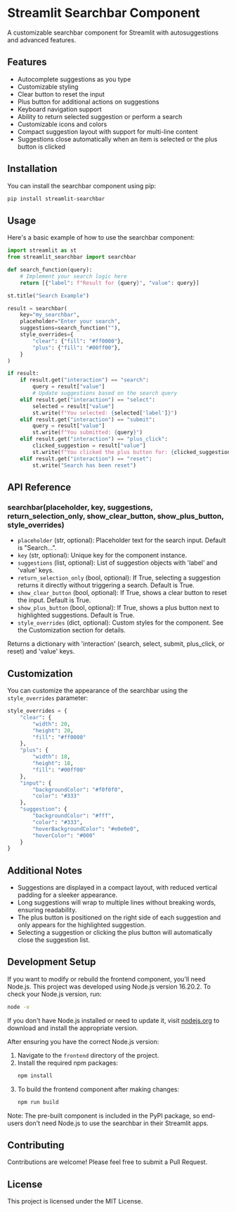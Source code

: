 # Streamlit Searchbar Component

A customizable searchbar component for Streamlit with autosuggestions and advanced features.

## Features

- Autocomplete suggestions as you type
- Customizable styling
- Clear button to reset the input
- Plus button for additional actions on suggestions
- Keyboard navigation support
- Ability to return selected suggestion or perform a search
- Customizable icons and colors
- Compact suggestion layout with support for multi-line content
- Suggestions close automatically when an item is selected or the plus button is clicked

## Installation

You can install the searchbar component using pip:

```bash
pip install streamlit-searchbar
```

## Usage

Here's a basic example of how to use the searchbar component:

```python
import streamlit as st
from streamlit_searchbar import searchbar

def search_function(query):
    # Implement your search logic here
    return [{"label": f"Result for {query}", "value": query}]

st.title("Search Example")

result = searchbar(
    key="my_searchbar",
    placeholder="Enter your search",
    suggestions=search_function(""),
    style_overrides={
        "clear": {"fill": "#ff0000"},
        "plus": {"fill": "#00ff00"},
    }
)

if result:
    if result.get("interaction") == "search":
        query = result["value"]
        # Update suggestions based on the search query
    elif result.get("interaction") == "select":
        selected = result["value"]
        st.write(f"You selected: {selected['label']}")
    elif result.get("interaction") == "submit":
        query = result["value"]
        st.write(f"You submitted: {query}")
    elif result.get("interaction") == "plus_click":
        clicked_suggestion = result["value"]
        st.write(f"You clicked the plus button for: {clicked_suggestion['label']}")
    elif result.get("interaction") == "reset":
        st.write("Search has been reset")
```

## API Reference

### searchbar(placeholder, key, suggestions, return_selection_only, show_clear_button, show_plus_button, style_overrides)

- `placeholder` (str, optional): Placeholder text for the search input. Default is "Search...".
- `key` (str, optional): Unique key for the component instance.
- `suggestions` (list, optional): List of suggestion objects with 'label' and 'value' keys.
- `return_selection_only` (bool, optional): If True, selecting a suggestion returns it directly without triggering a search. Default is True.
- `show_clear_button` (bool, optional): If True, shows a clear button to reset the input. Default is True.
- `show_plus_button` (bool, optional): If True, shows a plus button next to highlighted suggestions. Default is True.
- `style_overrides` (dict, optional): Custom styles for the component. See the Customization section for details.

Returns a dictionary with 'interaction' (search, select, submit, plus_click, or reset) and 'value' keys.

## Customization

You can customize the appearance of the searchbar using the `style_overrides` parameter:

```python
style_overrides = {
    "clear": {
        "width": 20,
        "height": 20,
        "fill": "#ff0000"
    },
    "plus": {
        "width": 18,
        "height": 18,
        "fill": "#00ff00"
    },
    "input": {
        "backgroundColor": "#f0f0f0",
        "color": "#333"
    },
    "suggestion": {
        "backgroundColor": "#fff",
        "color": "#333",
        "hoverBackgroundColor": "#e0e0e0",
        "hoverColor": "#000"
    }
}
```

## Additional Notes

- Suggestions are displayed in a compact layout, with reduced vertical padding for a sleeker appearance.
- Long suggestions will wrap to multiple lines without breaking words, ensuring readability.
- The plus button is positioned on the right side of each suggestion and only appears for the highlighted suggestion.
- Selecting a suggestion or clicking the plus button will automatically close the suggestion list.

## Development Setup

If you want to modify or rebuild the frontend component, you'll need Node.js. This project was developed using Node.js version 16.20.2. To check your Node.js version, run:

```bash
node -v
```

If you don't have Node.js installed or need to update it, visit [nodejs.org](https://nodejs.org/) to download and install the appropriate version.

After ensuring you have the correct Node.js version:

1. Navigate to the `frontend` directory of the project.
2. Install the required npm packages:
   ```bash
   npm install
   ```
3. To build the frontend component after making changes:
   ```bash
   npm run build
   ```

Note: The pre-built component is included in the PyPI package, so end-users don't need Node.js to use the searchbar in their Streamlit apps.

## Contributing

Contributions are welcome! Please feel free to submit a Pull Request.

## License

This project is licensed under the MIT License.